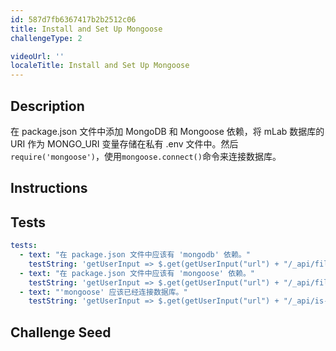 ```yaml
---
id: 587d7fb6367417b2b2512c06
title: Install and Set Up Mongoose
challengeType: 2

videoUrl: ''
localeTitle: Install and Set Up Mongoose
---
```


## Description
<section id='description'>
在 package.json 文件中添加 MongoDB 和 Mongoose 依赖，将 mLab 数据库的 URI 作为 MONGO_URI 变量存储在私有 .env 文件中。然后<code>require('mongoose')</code>，使用<code>mongoose.connect(<Your URI>)</code>命令来连接数据库。
</section>

## Instructions
<section id='instructions'>

</section>

## Tests
<section id='tests'>

```yml
tests:
  - text: "在 package.json 文件中应该有 'mongodb' 依赖。"
    testString: 'getUserInput => $.get(getUserInput("url") + "/_api/file/package.json").then(data => { var packJson = JSON.parse(data);     assert.property(packJson.dependencies, "mongodb"); }, xhr => { throw new Error(xhr.responseText); })'
  - text: "在 package.json 文件中应该有 'mongoose' 依赖。"
    testString: 'getUserInput => $.get(getUserInput("url") + "/_api/file/package.json").then(data => { var packJson = JSON.parse(data);     assert.property(packJson.dependencies, "mongoose"); }, xhr => { throw new Error(xhr.responseText); })'
  - text: "'mongoose' 应该已经连接数据库。"
    testString: 'getUserInput => $.get(getUserInput("url") + "/_api/is-mongoose-ok").then(data => {assert.isTrue(data.isMongooseOk, "mongoose is not connected")}, xhr => { throw new Error(xhr.responseText); })'

```

</section>

## Challenge Seed
<section id='challengeSeed'>















</section>

              